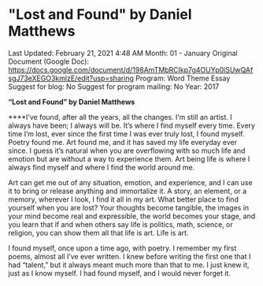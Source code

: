 # "Lost and Found" by Daniel Matthews

Last Updated: February 21, 2021 4:48 AM
Month: 01 - January
Original Document (Google Doc): https://docs.google.com/document/d/198AmTMbRClkp7g4OUYp0iSUwQAfsgJ73eXEGO3kmlzE/edit?usp=sharing
Program: Word Theme Essay
Suggest for blog: No
Suggest for program mailing: No
Year: 2017

**“Lost and Found” by Daniel Matthews**

****I’ve found, after all the years, all the changes. I’m still an artist. I always have been; I always will be. It’s where I find myself every time. Every time I’m lost, ever since the first time I was ever truly lost, I found myself. Poetry found me. Art found me, and it has saved my life everyday ever since. I guess it’s natural when you are overflowing with so much life and emotion but are without a way to experience them. Art being life is where I always find myself and where I find the world around me.

Art can get me out of any situation, emotion, and experience, and I can use it to bring or release anything and immortalize it. A story, an element, or a memory, wherever I look, I find it all in my art. What better place to find yourself when you are lost? Your thoughts become tangible, the images in your mind become real and expressible, the world becomes your stage, and you learn that if and when others say life is politics, math, science, or religion, you can show them all that life is art. Life is art.

I found myself, once upon a time ago, with poetry. I remember my first poems, almost all I’ve ever written. I knew before writing the first one that I had “talent,” but it always meant much more than that to me. I just knew it, just as I know myself. I had found myself, and I would never forget it.